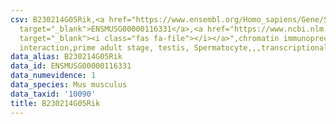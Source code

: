 ```yaml
---
csv: B230214G05Rik,<a href="https://www.ensembl.org/Homo_sapiens/Gene/Summary?db=core;g=ENSMUSG00000116331"
  target="_blank">ENSMUSG00000116331</a>,<a href="https://www.ncbi.nlm.nih.gov/pubmed/25450459"
  target="_blank"><i class="fas fa-file"></i></a>",chromatin immunoprecipitation assay,direct
  interaction,prime adult stage, testis, Spermatocyte,,,transcriptional regulation,
data_alias: B230214G05Rik
data_id: ENSMUSG00000116331
data_numevidence: 1
data_species: Mus musculus
data_taxid: '10090'
title: B230214G05Rik
---
```

